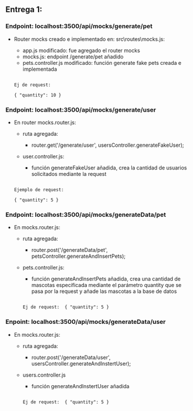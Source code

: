 ## Entrega 1:

### Endpoint: localhost:3500/api/mocks/generate/pet

- Router mocks creado e implementado en: src\routes\mocks.js:
    + app.js modificado: fue agregado el router mocks
    + mocks.js: endpoint /generate/pet añadido
    + pets.controller.js modificado: función generate fake pets creada e implementada

    ```

    Ej de request:
    
    { "quantity": 10 }

    ```
### Endpoint: localhost:3500/api/mocks/generate/user

- En router mocks.router.js:
    + ruta agregada: 
        + router.get('/generate/user', usersController.generateFakeUser);
    
    + user.controller.js:
        + función generateFakeUser añadida, crea la cantidad de usuarios solicitados mediante la request
    
    ```

    Ejemplo de request:

   { "quantity": 5 }

    ```

### Endpoint: localhost:3500/api/mocks/generateData/pet

- En mocks.router.js:
    + ruta agregada:
        + router.post('/generateData/pet', petsController.generateAndInsertPets);
    
    + pets.controller.js:
        + función generateAndInsertPets añadida, crea una cantidad de mascotas especificada mediante el parámetro quantity que se pasa por la request y añade las mascotas a la base de datos

        ```

        Ej de request:  { "quantity": 5 }

        ```

### Enpoint: localhost:3500/api/mocks/generateData/user

- En mocks.router.js:
    + ruta agregada: 
        + router.post('/generateData/user', usersController.generateAndInstertUser);
    
    + users.controller.js
        + función generateAndInstertUser añadida

        ```

        Ej de request:  { "quantity": 5 }

        ```